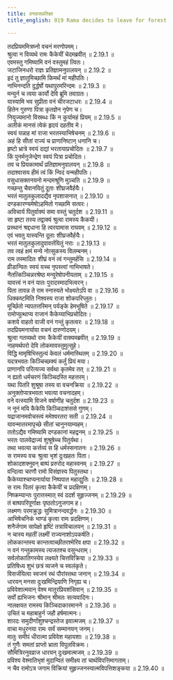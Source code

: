 ```yaml
---
title: वनवासप्रतिज्ञा
title_english: 019 Rama decides to leave for forest

---
```

<div class="audioEmbed"  caption="श्रीराम-हरिसीताराममूर्ति-घनपाठिभ्यां वचनम्" src="https://archive.org/download/Ramayana-recitation-Sriram-harisItArAmamUrti-Ghanapaati-v2/Kanda_2/Kanda_2_AYK-019-Vanavaasa_Prathigna.mp3"></div>

  
तदप्रियममित्रघ्नो वचनं मरणोपमम्।  
श्रुत्वा न विव्यथे रामः कैकेयीं चेदमब्रवीत् ॥ 2.19.1 ॥   
एवमस्तु गमिष्यामि वनं वस्तुमहं त्वितः।  
जटाजिनधरो राज्ञः प्रतिज्ञामनुपालयन् ॥ 2.19.2 ॥   
इदं तु ज्ञातुमिच्छामि किमर्थं मां महीपतिः।  
नाभिनन्दति दुर्द्धर्षो यथापुरमरिन्दमः ॥ 2.19.3 ॥   
मन्युर्न च त्वया कार्यो देवि ब्रूमि तवाग्रतः।  
यास्यामि भव सुप्रीता वनं चीरजटाधरः ॥ 2.19.4 ॥   
हितेन गुरुणा पित्रा कृतज्ञेन नृपेण च।  
नियुज्यमानो विस्रब्धः किं न कुर्यामहं प्रियम् ॥ 2.19.5 ॥   
अलीकं मानसं त्वेकं हृदयं दहतीव मे।  
स्वयं यन्नाह मां राजा भरतस्याभिषेचनम् ॥ 2.19.6 ॥   
अहं हि सीतां राज्यं च प्राणानिष्टान् धनानि च।  
हृष्टो भ्रात्रे स्वयं दद्यां भरतायाप्रचोदितः ॥ 2.19.7 ॥   
किं पुनर्मनुजेन्द्रेण स्वयं पित्रा प्रचोदितः।  
तव च प्रियकामार्थं प्रतिज्ञामनुपालयन् ॥ 2.19.8 ॥   
तदाश्वासय हीमं त्वं किं न्विदं यन्महीपतिः।  
वसुधासक्तनयनो मन्दमश्रूणि मुञ्चति ॥ 2.19.9 ॥   
गच्छन्तु चैवानयितुं दूताः शीघ्रजवैर्हयैः।  
भरतं मातुलकुलादद्यैव नृपशासनात् ॥ 2.19.10 ॥   
दण्डकारण्यमेषोऽहमितो गच्छामि सत्वरः।  
अविचार्य पितुर्वाक्यं समा वस्तुं चतुर्दश ॥ 2.19.11 ॥   
सा हृष्टा तस्य तद्वाक्यं श्रुत्वा रामस्य कैकयी।  
प्रस्थानं श्रद्दधाना हि त्वरयामास राघवम् ॥ 2.19.12 ॥   
एवं भवतु यास्यन्ति दूताः शीघ्रजवैर्हयैः।  
भरतं मातुलकुलादुपावर्त्तयितुं नराः ॥ 2.19.13 ॥   
तव त्वहं क्षमं मन्ये नोत्सुकस्य विलम्बनम्।  
राम तस्मादितः शीघ्रं वनं त्वं गन्तुमर्हसि ॥ 2.19.14 ॥   
व्रीडान्वितः स्वयं यच्च नृपस्त्वां नाभिभाषते।  
नैतत्किञ्चिन्नरश्रेष्ठ मन्युरेषोपनीयताम् ॥ 2.19.15 ॥   
यावत्त्वं न वनं यातः पुरादस्मादभित्वरन्।  
पिता तावन्न ते राम स्नास्यते भोक्ष्यतेऽपि वा ॥ 2.19.16 ॥   
धिक्कष्टमिति निश्वस्य राजा शोकपरिप्लुतः।  
मूर्च्छितो न्यपतत्तस्मिन् पर्यङ्के हेमभूषिते ॥ 2.19.17 ॥   
रामोप्युत्थाप्य राजानं कैकेय्याभिप्रचोदितः।  
कशये वाहतो वाजी वनं गन्तुं कृतत्वरः ॥ 2.19.18 ॥   
तदप्रियमनार्याया वचनं दारुणोदयम्।  
श्रुत्वा गतव्यथो रामः कैकेयीं वाक्यमब्रवीत् ॥ 2.19.19 ॥   
नाहमर्थपरो देवि लोकमावस्तुमुत्सुहे।  
विद्धि मामृषिभिस्तुल्यं केवलं धर्ममास्थितम् ॥ 2.19.20 ॥   
यदत्रभवतः किञ्चिच्छक्यं कर्तुं प्रियं मया।  
प्राणानपि परित्यज्य सर्वथा कृतमेव तत् ॥ 2.19.21 ॥   
न ह्यतो धर्मचरणं किञ्चिदस्ति महत्तरम्।  
यथा पितरि शुश्रूषा तस्य वा वचनक्रिया ॥ 2.19.22 ॥   
अनुक्तोप्यत्रभवता भवत्या वचनादहम्।  
वने वत्स्यामि विजने वर्षाणीह चतुर्दश ॥ 2.19.23 ॥   
न नूनं मयि कैकेयि किञ्चिदाशंससे गुणम्।  
यद्राजानमवोचस्त्वं ममेश्वरतरा सती ॥ 2.19.24 ॥   
यावन्मातरमापृच्छे सीतां चानुनयाम्यहम्।  
ततोऽद्यैव गमिष्यामि दण्डकानां महद्वनम् ॥ 2.19.25 ॥   
भरतः पालयेद्राज्यं शुश्रूषेच्च पितुर्यथा।  
तथा भवत्या कर्त्तव्यं स हि धर्मस्सनातनः ॥ 2.19.26 ॥   
स रामस्य वचः श्रुत्वा भृशं दुःखहतः पिता।  
शोकादशक्नुवन् बाष्पं प्ररुरोद महास्वनम् ॥ 2.19.27 ॥   
वन्दित्वा चरणौ रामो विसंज्ञस्य पितुस्तथा।  
कैकेय्याश्चाप्यनार्याया निष्पपात महाद्य़ुतिः ॥ 2.19.28 ॥   
स रामः पितरं कृत्वा कैकेयीं च प्रदक्षिणम्।  
निष्क्रम्यान्तः पुरात्तस्मात् स्वं ददर्श सुहृज्जनम् ॥ 2.19.29 ॥   
तं बाष्पपरिपूर्णाक्षः पृष्ठतोऽनुजगाम ह।  
लक्ष्मणः परमक्रुद्धः सुमित्रानन्दवर्द्धनः ॥ 2.19.30 ॥   
आभिषेचनिकं भाण्डं कृत्वा रामः प्रदक्षिणम्।  
शनैर्जगाम सापेक्षो हृष्टिं तत्राविचालयन् ॥ 2.19.31 ॥   
न चास्य महतीं लक्ष्मीं राज्यनाशोऽपकर्षति।  
लोककान्तस्य कान्तत्वाच्छीतरश्मेरिव क्षपा ॥ 2.19.32 ॥   
न वनं गन्तुकामस्य त्यजतश्च वसुन्धराम्।  
सर्वलोकातिगस्येव लक्ष्यते चित्तविक्रिया ॥ 2.19.33 ॥   
प्रतिषिध्य शुभं छत्रं व्यजने च स्वलंकृते।  
विसर्जयित्वा स्वजनं रथं पौरांस्तथा जनान् ॥ 2.19.34 ॥   
धारयन् मनसा दुःखमिन्द्रियाणि निगृह्य च।  
प्रविवेशात्मवान् वेश्म मातुरप्रियशंसिवान् ॥ 2.19.35 ॥   
सर्वो ह्यभिजनः श्रीमान् श्रीमतः सत्यवादिनः।  
नालक्षयत रामस्य किञ्चिदाकारमानने ॥ 2.19.36 ॥   
उचितं च महाबाहुर्न जहौ हर्षमात्मनः।  
शारदः समुदीर्णांशुश्चन्द्रस्तेज इवात्मजम् ॥ 2.19.37 ॥   
वाचा मधुरनया रामः सर्वं सम्मानयन् जनम्।  
मातुः समीपं धीरात्मा प्रविवेश महायशाः ॥ 2.19.38 ॥   
तं गुणैः समतां प्राप्तो भ्राता विपुलविक्रमः।  
सौमित्रिरनुवव्राज धारयन् दुःखमात्मजम् ॥ 2.19.39 ॥   
प्रविश्य वेश्मातिभृशं मुदान्वितं समीक्ष्य तां चार्थविपत्तिमागताम्।  
न चैव रामोऽत्र जगाम विक्रियां सुहृज्जनस्यात्मविपत्तिशङ्कया ॥ 2.19.40 ॥   